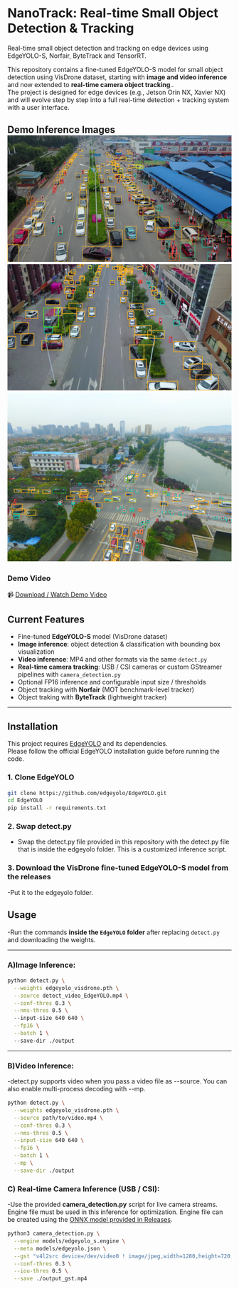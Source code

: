 # NanoTrack: Real-time Small Object Detection & Tracking

Real-time small object detection and tracking on edge devices using EdgeYOLO-S, Norfair, ByteTrack and TensorRT.

This repository contains a fine-tuned EdgeYOLO-S model for small object detection using VisDrone dataset, starting with **image and video inference** and now extended to **real-time camera object tracking**..  
The project is designed for edge devices (e.g., Jetson Orin NX, Xavier NX) and will evolve step by step into a full real-time detection + tracking system with a user interface.
## Demo Inference Images ![Inference 1](example_inferences/edgeYOLO_gh_example.png) ![Inference 2](example_inferences/edgeYOLO_gh_example_1.png) ![Inference 3](example_inferences/edgeYOLO_gh_example2.png)
### Demo Video
📹 [Download / Watch Demo Video](example_inferences/output_video.mp4)



## Current Features
- Fine-tuned **EdgeYOLO-S** model (VisDrone dataset)
- **Image inference**: object detection & classification with bounding box visualization
- **Video inference**: MP4 and other formats via the same `detect.py`
- **Real-time camera tracking**: USB / CSI cameras or custom GStreamer pipelines with `camera_detection.py`
- Optional FP16 inference and configurable input size / thresholds
- Object tracking with **Norfair** (MOT benchmark-level tracker)
- Object traking with **ByteTrack** (lightweight tracker)
---

## Installation

This project requires [EdgeYOLO](https://github.com/edgeyolo/EdgeYOLO) and its dependencies.  
Please follow the official EdgeYOLO installation guide before running the code.

### 1. Clone EdgeYOLO
```bash
git clone https://github.com/edgeyolo/EdgeYOLO.git
cd EdgeYOLO
pip install -r requirements.txt
```
### 2. Swap detect.py
- Swap the detect.py file provided in this repository with the detect.py file that is inside the edgeyolo folder. This is a customized inference script. 

### 3. Download the VisDrone fine-tuned EdgeYOLO-S model from the releases
-Put it to the edgeyolo folder.

## Usage
-Run the commands **inside the `EdgeYOLO` folder** after replacing `detect.py` and downloading the weights.

---

### A)Image Inference:
```bash
python detect.py \
  --weights edgeyolo_visdrone.pth \
  --source detect_video_EdgeYOLO.mp4 \
  --conf-thres 0.3 \
  --nms-thres 0.5 \ 
  --input-size 640 640 \
  --fp16 \
  --batch 1 \ 
  --save-dir ./output 
```
---


### B)Video Inference:

-detect.py supports video when you pass a video file as --source. You can also enable multi-process decoding with --mp.
```bash
python detect.py \
  --weights edgeyolo_visdrone.pth \
  --source path/to/video.mp4 \
  --conf-thres 0.3 \
  --nms-thres 0.5 \
  --input-size 640 640 \
  --fp16 \
  --batch 1 \
  --mp \
  --save-dir ./output

```
### C) Real-time Camera Inference (USB / CSI):
-Use the provided **camera_detection.py** script for live camera streams. Engine file must be used in this inference for optimization. Engine file can be created using the [ONNX model provided in Releases](https://github.com/ulassakin/realtime-edge-small-object-tracking/releases/download/v0.2/edgeyolo_s.onnx.zip).

```bash
python3 camera_detection.py \
  --engine models/edgeyolo_s.engine \
  --meta models/edgeyolo.json \
  --gst "v4l2src device=/dev/video0 ! image/jpeg,width=1280,height=720,framerate=30/1 ! jpegdec ! videoconvert ! video/x-raw,format=BGR ! appsink drop=true sync=false" \
  --conf-thres 0.3 \
  --iou-thres 0.5 \
  --save ./output_gst.mp4


```
